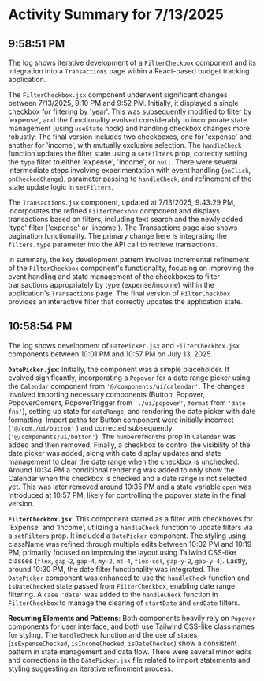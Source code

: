 # Activity Summary for 7/13/2025

## 9:58:51 PM
The log shows iterative development of a `FilterCheckbox` component and its integration into a `Transactions` page within a React-based budget tracking application.

The `FilterCheckbox.jsx` component underwent significant changes between 7/13/2025, 9:10 PM and 9:52 PM.  Initially, it displayed a single checkbox for filtering by 'year'. This was subsequently modified to filter by 'expense', and the functionality evolved considerably to incorporate state management (using `useState` hook) and handling checkbox changes more robustly.  The final version includes two checkboxes, one for 'expense' and another for 'income', with mutually exclusive selection. The `handleCheck` function updates the filter state using a `setFilters` prop, correctly setting the `type` filter to either 'expense', 'income', or `null`.  There were several intermediate steps involving experimentation with event handling (`onClick`, `onCheckedChange`), parameter passing to `handleCheck`, and refinement of the state update logic in `setFilters`.

The `Transactions.jsx` component, updated at 7/13/2025, 9:43:29 PM, incorporates the refined `FilterCheckbox` component and displays transactions based on filters, including text search and the newly added 'type' filter ('expense' or 'income').  The Transactions page also shows pagination functionality.  The primary change here is integrating the `filters.type` parameter into the API call to retrieve transactions.

In summary, the key development pattern involves incremental refinement of the `FilterCheckbox` component's functionality, focusing on improving the event handling and state management of the checkboxes to filter transactions appropriately by type (expense/income) within the application's `Transactions` page.  The final version of `FilterCheckbox` provides an interactive filter that correctly updates the application state.


## 10:58:54 PM
The log shows development of `DatePicker.jsx` and `FilterCheckbox.jsx` components between 10:01 PM and 10:57 PM on July 13, 2025.

**`DatePicker.jsx`**:  Initially, the component was a simple placeholder.  It evolved significantly, incorporating a `Popover` for a date range picker using the `Calendar` component from `'@/components/ui/calendar'`.  The changes involved importing necessary components (Button, Popover, PopoverContent, PopoverTrigger from `'./ui/popover'`, `format` from `'date-fns'`), setting up state for `dateRange`, and rendering the date picker with date formatting.  Import paths for Button component were initially incorrect (`'@/com./ui/button'` ) and corrected subsequently (`'@/components/ui/button'`).  The `numberOfMonths` prop in `Calendar` was added and then removed. Finally, a checkbox to control the visibility of the date picker was added, along with date display updates  and state management to clear the date range when the checkbox is unchecked.  Around 10:34 PM a conditional rendering was added to only show the Calendar when the checkbox is checked and a date range is not selected yet. This was later removed around 10:35 PM and a state variable `open` was introduced at 10:57 PM, likely for controlling the popover state in the final version.


**`FilterCheckbox.jsx`**: This component started as a filter with checkboxes for 'Expense' and 'Income', utilizing a `handleCheck` function to update filters via a `setFilters` prop.  It included a `DatePicker` component. The styling using className was refined through multiple edits between 10:02 PM and 10:19 PM, primarily focused on improving the layout using Tailwind CSS-like classes (`flex`, `gap-2`, `gap-4`, `my-2`, `mt-4`, `flex-col`, `gap-y-2`, `gap-y-4`).  Lastly, around 10:30 PM, the date filter functionality was integrated.  The `DatePicker` component was enhanced to use the  `handleCheck` function and  `isDateChecked` state passed from `FilterCheckbox`, enabling date range filtering. A `case 'date'` was added to the `handleCheck` function in `FilterCheckbox` to manage the clearing of `startDate` and `endDate` filters.


**Recurring Elements and Patterns**: Both components heavily rely on `Popover` components for user interface, and both use Tailwind CSS-like class names for styling. The `handleCheck` function and the use of states (`isExpenseChecked`, `isIncomeChecked`, `isDateChecked`) show a consistent pattern in state management and data flow.  There were several minor edits and corrections in the `DatePicker.jsx` file related to import statements and styling suggesting an iterative refinement process.
